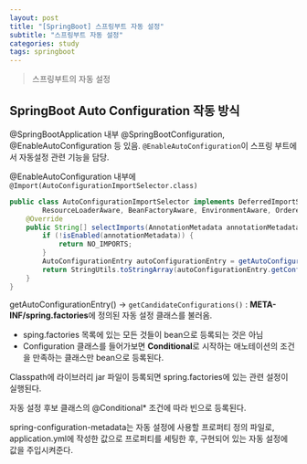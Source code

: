 ```yaml
---
layout: post
title: "[SpringBoot] 스프링부트 자동 설정"
subtitle: "스프링부트 자동 설정"
categories: study
tags: springboot
---
```

> 스프링부트의 자동 설정


## SpringBoot Auto Configuration 작동 방식

@SpringBootApplication 내부 @SpringBootConfiguration, @EnableAutoConfiguration 등 있음. `@EnableAutoConfiguration`이 스프링 부트에서 자동설정 관련 기능을 담당.  

@EnableAutoConfiguration 내부에 `@Import(AutoConfigurationImportSelector.class)` 

```java
public class AutoConfigurationImportSelector implements DeferredImportSelector, BeanClassLoaderAware,
		ResourceLoaderAware, BeanFactoryAware, EnvironmentAware, Ordered {
	@Override
	public String[] selectImports(AnnotationMetadata annotationMetadata) {
		if (!isEnabled(annotationMetadata)) {
			return NO_IMPORTS;
		}
		AutoConfigurationEntry autoConfigurationEntry = getAutoConfigurationEntry(annotationMetadata);
		return StringUtils.toStringArray(autoConfigurationEntry.getConfigurations());
	}
}
```

getAutoConfigurationEntry() → `getCandidateConfigurations()` : **META-INF/spring.factories**에 정의된 자동 설정 클래스를 불러옴.  
- sping.factories 목록에 있는 모든 것들이 bean으로 등록되는 것은 아님
- Configuration 클래스를 들어가보면 **Conditional**로 시작하는 애노테이션의 조건을 만족하는 클래스만 bean으로 등록된다.


Classpath에 라이브러리 jar 파일이 등록되면 spring.factories에 있는 관련 설정이 실행된다.  

자동 설정 후보 클래스의 @Conditional* 조건에 따라 빈으로 등록된다.  

spring-configuration-metadata는 자동 설정에 사용할 프로퍼티 정의 파일로, application.yml에 작성한 값으로 프로퍼티를 세팅한 후, 구현되어 있는 자동 설정에 값을 주입시켜준다.  

